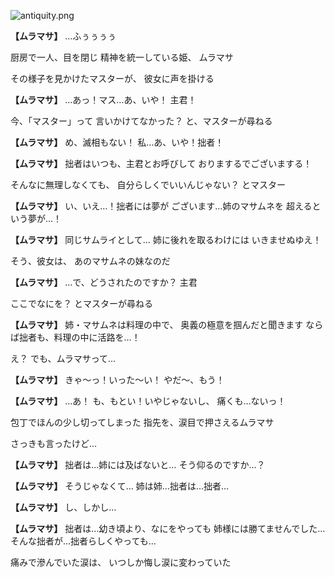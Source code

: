 
![antiquity.png](../images/backgrounds/antiquity.png)

**【ムラマサ】**
…ふぅぅぅぅ

厨房で一人、目を閉じ
精神を統一している姫、
ムラマサ

その様子を見かけたマスターが、
彼女に声を掛ける

**【ムラマサ】**
…あっ！マス…あ、いや！
主君！

今、「マスター」って
言いかけてなかった？
と、マスターが尋ねる

**【ムラマサ】**
め、滅相もない！
私…あ、いや！拙者！

**【ムラマサ】**
拙者はいつも、主君とお呼びして
おりまするでございまする！

そんなに無理しなくても、
自分らしくでいいんじゃない？
とマスター

**【ムラマサ】**
い、いえ…！拙者には夢が
ございます…姉のマサムネを
超えるという夢が…！

**【ムラマサ】**
同じサムライとして…
姉に後れを取るわけには
いきませぬゆえ！

そう、彼女は、
あのマサムネの妹なのだ

**【ムラマサ】**
…で、どうされたのですか？
主君

ここでなにを？
とマスターが尋ねる

**【ムラマサ】**
姉・マサムネは料理の中で、
奥義の極意を掴んだと聞きます
ならば拙者も、料理の中に活路を…！

え？
でも、ムラマサって…

**【ムラマサ】**
きゃ～っ！いった～い！
やだ～、もう！

**【ムラマサ】**
…あ！
も、もとい！いやじゃないし、
痛くも…ないっ！

包丁でほんの少し切ってしまった
指先を、涙目で押さえるムラマサ

さっきも言ったけど…

**【ムラマサ】**
拙者は…姉には及ばないと…
そう仰るのですか…？

**【ムラマサ】**
そうじゃなくて…
姉は姉…拙者は…拙者…

**【ムラマサ】**
し、しかし…

**【ムラマサ】**
拙者は…幼き頃より、なにをやっても
姉様には勝てませんでした…
そんな拙者が…拙者らしくやっても…

痛みで滲んでいた涙は、
いつしか悔し涙に変わっていた